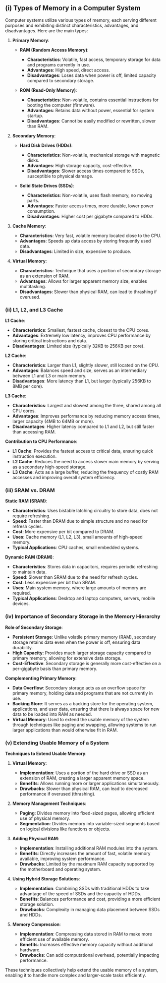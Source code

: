 ## (i) Types of Memory in a Computer System

Computer systems utilize various types of memory, each serving different purposes and exhibiting distinct characteristics, advantages, and disadvantages. Here are the main types:

1. **Primary Memory**:
   - **RAM (Random Access Memory)**:
     - **Characteristics**: Volatile, fast access, temporary storage for data and programs currently in use.
     - **Advantages**: High speed, direct access.
     - **Disadvantages**: Loses data when power is off, limited capacity compared to secondary storage.

   - **ROM (Read-Only Memory)**:
     - **Characteristics**: Non-volatile, contains essential instructions for booting the computer (firmware).
     - **Advantages**: Retains data without power, essential for system startup.
     - **Disadvantages**: Cannot be easily modified or rewritten, slower than RAM.

2. **Secondary Memory**:
   - **Hard Disk Drives (HDDs)**:
     - **Characteristics**: Non-volatile, mechanical storage with magnetic disks.
     - **Advantages**: High storage capacity, cost-effective.
     - **Disadvantages**: Slower access times compared to SSDs, susceptible to physical damage.

   - **Solid State Drives (SSDs)**:
     - **Characteristics**: Non-volatile, uses flash memory, no moving parts.
     - **Advantages**: Faster access times, more durable, lower power consumption.
     - **Disadvantages**: Higher cost per gigabyte compared to HDDs.

3. **Cache Memory**:
   - **Characteristics**: Very fast, volatile memory located close to the CPU.
   - **Advantages**: Speeds up data access by storing frequently used data.
   - **Disadvantages**: Limited in size, expensive to produce.

4. **Virtual Memory**:
   - **Characteristics**: Technique that uses a portion of secondary storage as an extension of RAM.
   - **Advantages**: Allows for larger apparent memory size, enables multitasking.
   - **Disadvantages**: Slower than physical RAM, can lead to thrashing if overused.

### (ii) L1, L2, and L3 Cache

**L1 Cache**:
- **Characteristics**: Smallest, fastest cache, closest to the CPU cores.
- **Advantages**: Extremely low latency, improves CPU performance by storing critical instructions and data.
- **Disadvantages**: Limited size (typically 32KB to 256KB per core).

**L2 Cache**:
- **Characteristics**: Larger than L1, slightly slower, still located on the CPU.
- **Advantages**: Balances speed and size, serves as an intermediary between L1 and L3 or main memory.
- **Disadvantages**: More latency than L1, but larger (typically 256KB to 8MB per core).

**L3 Cache**:
- **Characteristics**: Largest and slowest among the three, shared among all CPU cores.
- **Advantages**: Improves performance by reducing memory access times, larger capacity (4MB to 64MB or more).
- **Disadvantages**: Higher latency compared to L1 and L2, but still faster than accessing RAM.

**Contribution to CPU Performance**:
- **L1 Cache**: Provides the fastest access to critical data, ensuring quick instruction execution.
- **L2 Cache**: Reduces the need to access slower main memory by serving as a secondary high-speed storage.
- **L3 Cache**: Acts as a large buffer, reducing the frequency of costly RAM accesses and improving overall system efficiency.

### (iii) SRAM vs. DRAM

**Static RAM (SRAM)**:
- **Characteristics**: Uses bistable latching circuitry to store data, does not require refreshing.
- **Speed**: Faster than DRAM due to simple structure and no need for refresh cycles.
- **Cost**: More expensive per bit compared to DRAM.
- **Uses**: Cache memory (L1, L2, L3), small amounts of high-speed memory.
- **Typical Applications**: CPU caches, small embedded systems.

**Dynamic RAM (DRAM)**:
- **Characteristics**: Stores data in capacitors, requires periodic refreshing to maintain data.
- **Speed**: Slower than SRAM due to the need for refresh cycles.
- **Cost**: Less expensive per bit than SRAM.
- **Uses**: Main system memory, where large amounts of memory are required.
- **Typical Applications**: Desktop and laptop computers, servers, mobile devices.

### (iv) Importance of Secondary Storage in the Memory Hierarchy

**Role of Secondary Storage**:
- **Persistent Storage**: Unlike volatile primary memory (RAM), secondary storage retains data even when the power is off, ensuring data durability.
- **High Capacity**: Provides much larger storage capacity compared to primary memory, allowing for extensive data storage.
- **Cost-Effective**: Secondary storage is generally more cost-effective on a per-gigabyte basis than primary memory.

**Complementing Primary Memory**:
- **Data Overflow**: Secondary storage acts as an overflow space for primary memory, holding data and programs that are not currently in use.
- **Backing Store**: It serves as a backing store for the operating system, applications, and user data, ensuring that there is always space for new data to be loaded into RAM as needed.
- **Virtual Memory**: Used to extend the usable memory of the system through techniques like paging and swapping, allowing systems to run larger applications than would otherwise fit in RAM.

### (v) Extending Usable Memory of a System

**Techniques to Extend Usable Memory**:

1. **Virtual Memory**:
   - **Implementation**: Uses a portion of the hard drive or SSD as an extension of RAM, creating a larger apparent memory space.
   - **Benefits**: Allows running more or larger applications simultaneously.
   - **Drawbacks**: Slower than physical RAM, can lead to decreased performance if overused (thrashing).

2. **Memory Management Techniques**:
   - **Paging**: Divides memory into fixed-sized pages, allowing efficient use of physical memory.
   - **Segmentation**: Divides memory into variable-sized segments based on logical divisions like functions or objects.

3. **Adding Physical RAM**:
   - **Implementation**: Installing additional RAM modules into the system.
   - **Benefits**: Directly increases the amount of fast, volatile memory available, improving system performance.
   - **Drawbacks**: Limited by the maximum RAM capacity supported by the motherboard and operating system.

4. **Using Hybrid Storage Solutions**:
   - **Implementation**: Combining SSDs with traditional HDDs to take advantage of the speed of SSDs and the capacity of HDDs.
   - **Benefits**: Balances performance and cost, providing a more efficient storage solution.
   - **Drawbacks**: Complexity in managing data placement between SSDs and HDDs.

5. **Memory Compression**:
   - **Implementation**: Compressing data stored in RAM to make more efficient use of available memory.
   - **Benefits**: Increases effective memory capacity without additional hardware.
   - **Drawbacks**: Can add computational overhead, potentially impacting performance.

These techniques collectively help extend the usable memory of a system, enabling it to handle more complex and larger-scale tasks efficiently.
